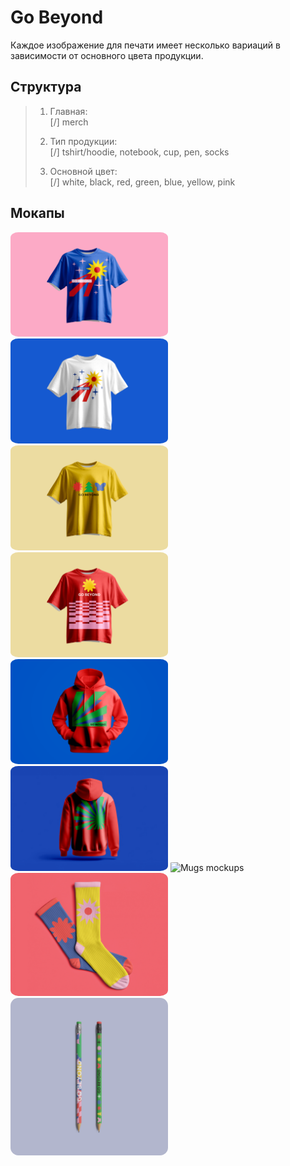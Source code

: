 # Go Beyond
  
Каждое изображение для печати имеет несколько вариаций в зависимости от основного цвета продукции.
  
## Структура
  
>1. Главная:  
>[/] merch
> 
>2. Тип продукции:  
>[/] tshirt/hoodie, notebook, cup, pen, socks
> 
>3. Основной цвет:  
>[/] white, black, red, green, blue, yellow, pink

## Мокапы


<img src="/merch/99-meta/tshirt-comet-blue.png" alt="Blue t-shirt with comet" style="width:50%; height:auto; border-radius: 5%;" style="border-radius: 10%;">
<img src="/merch/99-meta/tshirt-comet-white.png" alt="White t-shirt with comet" style="width:50%; height:auto; border-radius: 5%;" style="border-radius: 10%;">
<img src="/merch/99-meta/tshirt-trio-yellow.png" alt="Yellow t-shirt with trio" style="width:50%; height:auto; border-radius: 5%;" style="border-radius: 10%;">
<img src="/merch/99-meta/tshirt-flatlines-red.png" alt="Red t-shirt with flatlines" style="width:50%; height:auto; border-radius: 5%;" style="border-radius: 10%;">
<img src="/merch/99-meta/hoodie-leaf-red-front.png" alt="Fronside of red hoodie" style="width:50%; height:auto; border-radius: 5%;" style="border-radius: 10%;">
<img src="/merch/99-meta/hoodie-leaf-red-back.png" alt="Backside of red hoodie" style="width:50%; height:auto; border-radius: 5%;" style="border-radius: 10%;">
<img src="/merch/99-meta/mugs.png" alt="Mugs mockups" style="width:50%; height:auto; border-radius: 5%;" style="border-radius: 10%;">
<img src="/merch/99-meta/socks.png" alt="Socks mockups" style="width:50%; height:auto; border-radius: 5%;" style="border-radius: 10%;">
<img src="/merch/99-meta/pens.png" alt="Pens mockups" style="width:50%; height:auto; border-radius: 5%;" style="border-radius: 10%;">